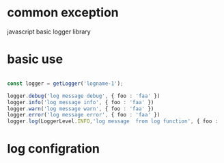 # common exception

javascript basic logger library




# basic use

``` typescript

const logger = getLogger('logname-1');

logger.debug('log message debug', { foo : 'faa' })
logger.info('log message info', { foo : 'faa' })
logger.warn('log message warn', { foo : 'faa' })
logger.error('log message error', { foo : 'faa' })
logger.log(LoggerLevel.INFO,'log message  from log function', { foo : 'faa' })


```


# log configration

``` typescript




```

